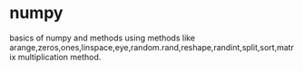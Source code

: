 # numpy
basics of numpy and methods
using methods like arange,zeros,ones,linspace,eye,random.rand,reshape,randint,split,sort,matrix multiplication method.
